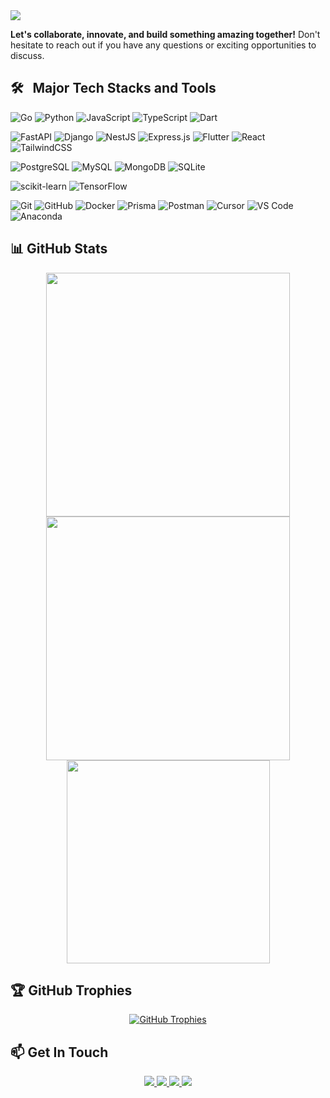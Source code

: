 <img src="https://readme-typing-svg.herokuapp.com/?font=Righteous&size=35&center=false&vCenter=true&width=600&height=70&duration=4000&lines=Hi+there!+👋;+I'm+Kitessa+Fikadu!+;A+Backend+Engineer!;" />

**Let's collaborate, innovate, and build something amazing together!** Don't hesitate to reach out if you have any questions or exciting opportunities to discuss.
&nbsp;
## 🛠 &nbsp; Major Tech Stacks and Tools

![Go](https://img.shields.io/badge/-Go-333333?style=for-the-badge&logo=Go)
![Python](https://img.shields.io/badge/-Python-333333?style=for-the-badge&logo=Python)
![JavaScript](https://img.shields.io/badge/-JavaScript-333333?style=for-the-badge&logo=javascript)
![TypeScript](https://img.shields.io/badge/-TypeScript-333333?style=for-the-badge&logo=typescript)
![Dart](https://img.shields.io/badge/-Dart-333333?style=for-the-badge&logo=dart)

![FastAPI](https://img.shields.io/badge/-FastAPI-333333?style=for-the-badge&logo=fastapi)
![Django](https://img.shields.io/badge/-Django-333333?style=for-the-badge&logo=django)
![NestJS](https://img.shields.io/badge/-NestJS-333333?style=for-the-badge&logo=nestjs)
![Express.js](https://img.shields.io/badge/-Express.js-333333?style=for-the-badge&logo=express)
![Flutter](https://img.shields.io/badge/-Flutter-333333?style=for-the-badge&logo=flutter)
![React](https://img.shields.io/badge/-React-333333?style=for-the-badge&logo=react)
![TailwindCSS](https://img.shields.io/badge/-TailwindCSS-333333?style=for-the-badge&logo=tailwind-css)

![PostgreSQL](https://img.shields.io/badge/-PostgreSQL-333333?style=for-the-badge&logo=postgresql)
![MySQL](https://img.shields.io/badge/-MySQL-333333?style=for-the-badge&logo=mysql)
![MongoDB](https://img.shields.io/badge/-MongoDB-333333?style=for-the-badge&logo=mongodb)
![SQLite](https://img.shields.io/badge/-SQLite-333333?style=for-the-badge&logo=sqlite)

![scikit-learn](https://img.shields.io/badge/-scikit--learn-333333?style=for-the-badge&logo=scikitlearn)
![TensorFlow](https://img.shields.io/badge/-TensorFlow-333333?style=for-the-badge&logo=tensorflow)

![Git](https://img.shields.io/badge/-Git-333333?style=for-the-badge&logo=git)
![GitHub](https://img.shields.io/badge/-GitHub-333333?style=for-the-badge&logo=github)
![Docker](https://img.shields.io/badge/-Docker-333333?style=for-the-badge&logo=docker)
![Prisma](https://img.shields.io/badge/-Prisma-333333?style=for-the-badge&logo=prisma)
![Postman](https://img.shields.io/badge/-Postman-333333?style=for-the-badge&logo=postman)
![Cursor](https://img.shields.io/badge/-Cursor-333333?style=for-the-badge&logo=cursor)
![VS Code](https://img.shields.io/badge/-VSCode-333333?style=for-the-badge&logo=visualstudiocode)
![Anaconda](https://img.shields.io/badge/-Anaconda-333333?style=for-the-badge&logo=anaconda)

## 📊 GitHub Stats  
<p align="center">
  <img width=390 src="https://github-readme-streak-stats.herokuapp.com/?user=kitessafikadu&theme=radical&border_radius=10" />
  <img width=390 src="https://github-readme-stats.vercel.app/api?username=kitessafikadu&show_icons=true&theme=radical&border_radius=10" />
  <img width=325 src="https://github-readme-stats.vercel.app/api/top-langs/?username=kitessafikadu&layout=compact&theme=radical&border_radius=10" />
</p>

## 🏆 GitHub Trophies
<p align="center">
  <a href="https://github.com/ryo-ma/github-profile-trophy">
    <img src="https://github-profile-trophy.vercel.app/?username=kitessafikadu&theme=radical&margin-w=15&margin-h=15&row=2&column=3" alt="GitHub Trophies" />
  </a>
</p>

## 📫 Get In Touch  
<p align="center">
  <a href="mailto:kitessafikadu@gmail.com">
    <img src="https://img.shields.io/badge/Email-D14836?style=for-the-badge&logo=gmail&logoColor=white" />
  </a>
  <a href="https://www.linkedin.com/in/kitessa-fikadu">
    <img src="https://img.shields.io/badge/LinkedIn-0077B5?style=for-the-badge&logo=linkedin&logoColor=white" />
  </a>
  <a href="https://t.me/kitessafikadu">
    <img src="https://img.shields.io/badge/Telegram-0088cc?style=for-the-badge&logo=telegram&logoColor=white" />
  </a>
  <a href="https://x.com/kitessafikadu">
    <img src="https://img.shields.io/badge/X-000000?style=for-the-badge&logo=x&logoColor=white" />
  </a>
</p>
